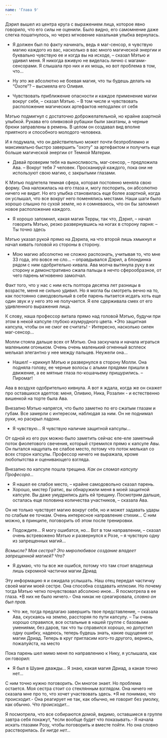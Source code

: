 ```yaml
---
name: 'Глава 9'
---
```


Дэрил вышел из центра круга с выражением лица, которое явно говорило, что его силы не оценили. Было видно, его
самомнение даже слегка пошатнулось, но через мгновение нахальная улыбка вернулась.

- Я должен был по факту начинать, ведь я маг-сенсор, я чувствую магию каждого из вас, насколько в вас много магической
  энергии и буквально чувствую ее и когда вы на исходе, – сказал Мэтью и удивил меня. Я никогда вживую не виделась лично
  с магами-сенсорами. Я слышала про них и их мощь, но вот проблема в том, что…

- Ну это же абсолютно не боевая магия, что ты будешь делать на “Охоте”? – высмеяла его Оливия.
- Чувствовать приближение опасности и каждое применение магии вокруг себя, – сказал Мэтью. – В том числе и чувствовать
  расположение магических артефактов неподалек от себя

Мэтью подмигнул с достаточно доброжелательной, но крайне азартной улыбкой. Рукава его оливковой рубашки были закатаны, а
черные брюки заправлены в ремень. В целом он создавал вид вполне приятного и способного молодого человека.

И я подумала, что он действительно может почти безпроблемно и максимально быстро завершить "охоту" за артефактом и
получить еще больше магической энергии от Темной Материи.

- Давай проверим тебя на выносливость, маг-сенсор, – предложила Ава. – Вокруг тебя 7 человек. Просканируй каждого, пока
  они не используют свою магию, с закрытыми глазами.

К Мэтью подлетела темная сфера, которая постоянно меняла свою форму. Она наложилась на его глаза и, могу поспорить, он
абсолютно ничего не видит. Но его улыбка становилась еще более азартной, когда он услышал, что все вокруг него
поменялись местами. Наши шаги было хорошо слышно по сухой земле, но я сомневаюсь, что он бы запомнил новое расположение
каждого.

- Я хорошо запомнил, какая магия Терры, так что, Дэрил, – начал говорить Мэтью, резко развернувшись на ногах в сторону
  парня: – Ты точно здесь

Мэтью указал рукой прямо на Дэрила, на что второй лишь хмыкнул и начал кивать головой из стороны в сторону.

- Мою магию абсолютно не сложно распознать, учитывая то, что мне 33 года, это вовсе не сло... – оправдывался Дэрил, а
  блондинка рядом с ним одобрительно кивала. Ава молча вытянула руку в их сторону и демонстративно сжала пальцы в нечто
  сферообразное, от чего парень мгновенно замолчал.

Факт того, что у нас с ним есть полтора десятка лет разницы в возрасте, меня не сильно удивил. Но я могла бы смотреть
вечно на то, как постоянно самодовольный в себе парень пытается исдать хоть еще один звук и у него это не получается. Я
еле сдерживала смех от его удивленного выражения лица.

К слову, наша профессор витала прямо над головой Мэтью, будучи при этом в некой капсуле глубоко изумрудного цвета. *Это
защитная капсула, чтобы он не смог ее считать! - Интересно, насколько силен маг-сенсор...

Молли стояла дальше всех от Мэтью. Она заскучала и начала играться маленьким огоньком. Очень очень маленький огненный
всплеск мелькал элегантно у нее между пальцев. Неужели она...

- Нашел! – крикнул Мэтью и развернулся в сторону Молли. Она подняла голову, ее черные волосы с алыми прядями пришли в
  движение, а ее мятные глаза по-кошачьему прищурились. – Пиромаг!

Ава в воздухе одобрительно кивнула. А вот я ждала, когда же он скажет про оставшихся адептов: меня, Оливию, Ника,
Розалин - и естественно вишенкой на торте была Ава.

Внезапно Мэтью напрягся, что было заметно по его сжатым глазам и губам. Все замерли с интересом, наблюдая за ним. Он не
поднимал руки, но раскрыл ладони.

- Я чувствую... Я чувствую наличие защитной капсулы...

От одной из его рук можно было заметить сейчас еле-еле заметный поток фиолетового свечения, который стремился прямо к
капсуле Авы. Он пытался нащупать ее слабое место, потому что поток мелькал со всех сторон капсулы. Профессор ничего не
выражала, кроме любопытства и оценивающего взгляда.

Внезапно по капсуле пошла трещина. *Как он сломал капсулу Професора...*

- Я нашел ее слабое место, – крайне самодовольно сказал парень.
- Хорошо, мистер Гратис, вы обнаружили меня в моей защитной капсуле. Вы даже умудрились дать ей трещину. Посмотрим
  дальше, осталась еще половина количества участников, – сказала Ава.

Он не только чувствует магию вокруг себя, но и может задавать удары по слабым ее точкам. Очень интересное направление
стихии... С ним можно, в принципе, поговорить об этом после тренировки.

- Подождите... Я могу ошибатся, но... Вот в том направлении, – сказал очень встревожено Мэтью и развернулся к Розе, – я
  чувствую одну из запрещенных магий...

*Всмысле? Моя сестра? Это миролюбивое создание владеет запрещенной магией? Что?*

- Я думаю, что ты все же ошибся, потому что там стоит владелица лишь скромной частички магии Дриад

Эту информацию я и ожидала услышать. Наш отец передал частичку своей магии моей сестре. Она способна создавать иллюзии.
Но почему тогда Мэтью четко почувствовал абсолюно иное... Я посмотрела в ее глаза. *В них не было ничего.- Она никак не
среагировала, *словно он был прав.*

- Что же, тогда предлагаю завершить твое представление, – сказала Ава, скускаясь на землю, рассторяя по пути капсулу. –
  Ты очень хорошо справился, все остальные в нашей группе с базовыми умениями, без даров, так что ты справился хорошо,
  но допустил одну ошибку, надеюсь, теперь будешь знать, какие ощущения от магии Дриад. Теперь в круг пригласим кого-то
  другого, вернись, пожалуйста, на место

Пока парень шел мимо меня по направлению к Нику, я услышала, как он говорил:

- Я был в Шуане дважды... Я знаю, какая магия Дриад, а какая точно нет...

С ним точно нужно поговорить. Он многое знает. Но проблема остается. Моя сестра стоит со стеклянным взглядом. Она
ничего не сказала мне про то, что хочет участвовать здесь. *Я не понимаю, что происходит.- Она реагирует не так, как
обычно, не говорит без умолку, как обычно. *Что происходит...*

Я посмотрела, что все собираются домой, видимо, оставшиеся в группе завтра себя покажут, *если вообще будет что
показывать.- Я начала искать глазами Розу, чтобы поговорить и вместе пойти. Но она словно расстворилась. *Ее нигде
нет...*
